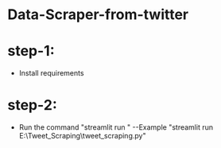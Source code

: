 # Data-Scraper-from-twitter

# step-1:
* Install requirements

# step-2:
* Run the command "streamlit run <file path>"
  --Example "streamlit run E:\Tweet_Scraping\tweet_scraping.py"

